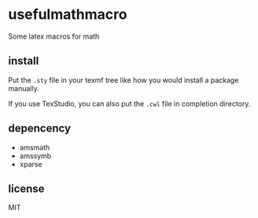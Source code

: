 # usefulmathmacro
Some latex macros for math

## install
Put the `.sty` file in your texmf tree like how you would install a package manually. 

If you use TexStudio, you can also put the `.cwl` file in completion directory. 

## depencency
* amsmath
* amssymb
* xparse

## license
MIT